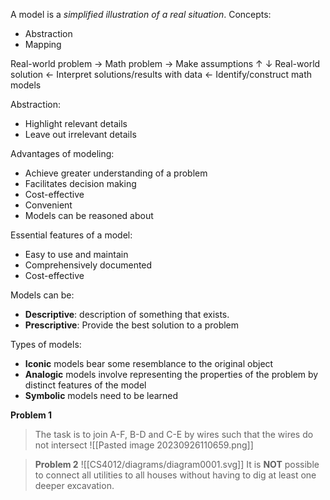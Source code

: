 A model is a _simplified illustration of a real situation_.
Concepts:
- Abstraction
- Mapping

Real-world problem →                Math problem                   →             Make assumptions
 ↑                                                                                                                      ↓
Real-world solution ← Interpret solutions/results with data ← Identify/construct math models

Abstraction:
- Highlight relevant details
- Leave out irrelevant details

Advantages of modeling:
- Achieve greater understanding of a problem
- Facilitates decision making
- Cost-effective
- Convenient
- Models can be reasoned about

Essential features of a model:
- Easy to use and maintain
- Comprehensively documented
- Cost-effective

Models can be:
- __Descriptive__: description of something that exists.
- __Prescriptive__: Provide the best solution to a problem

Types of models:
- __Iconic__ models bear some resemblance to the original object
- __Analogic__ models involve representing the properties of the problem by distinct features of the model
- __Symbolic__ models need to be learned

__Problem 1__
>The task is to join A-F, B-D and C-E by wires such that the wires do not intersect
>![[Pasted image 20230926110659.png]]


>__Problem 2__
>![[CS4012/diagrams/diagram0001.svg]]
>It is __NOT__ possible to connect all utilities to all houses without having to dig at least one deeper excavation.

